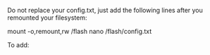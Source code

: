 Do not replace your config.txt, just add the following lines after you remounted your filesystem:

mount -o,remount,rw /flash
nano /flash/config.txt

To add:
